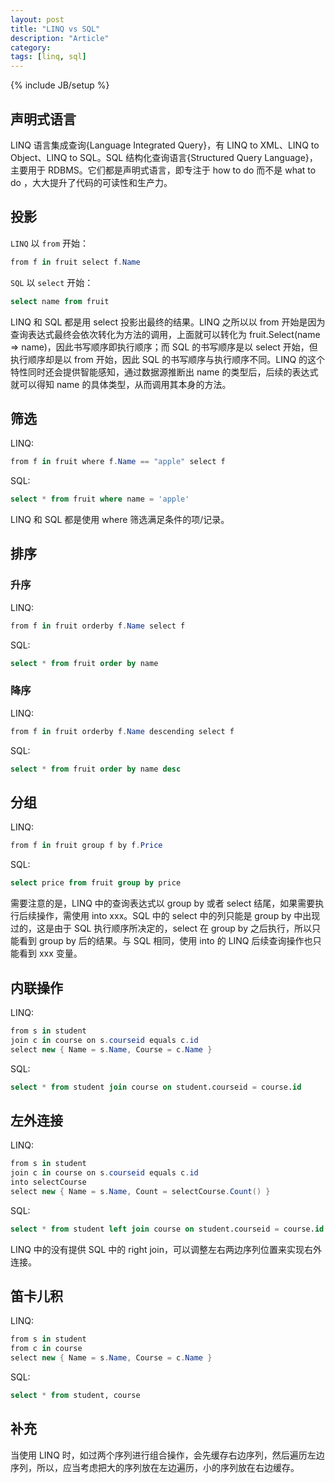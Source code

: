 ```yaml
---
layout: post
title: "LINQ vs SQL"
description: "Article"
category: 
tags: [linq, sql]
---
```

{% include JB/setup %}


## 声明式语言

LINQ 语言集成查询{Language Integrated Query}，有 LINQ to XML、LINQ to Object、LINQ to SQL。SQL 结构化查询语言{Structured Query Language}，主要用于 RDBMS。它们都是声明式语言，即专注于 how to do 而不是 what to do ，大大提升了代码的可读性和生产力。

## 投影

`LINQ` 以 `from` 开始：

``` c#
from f in fruit select f.Name
```

`SQL` 以 `select` 开始：

``` sql
select name from fruit
```

LINQ 和 SQL 都是用 select 投影出最终的结果。LINQ 之所以以 from 开始是因为查询表达式最终会依次转化为方法的调用，上面就可以转化为 fruit.Select(name => name)，因此书写顺序即执行顺序；而 SQL 的书写顺序是以 select 开始，但执行顺序却是以 from 开始，因此 SQL 的书写顺序与执行顺序不同。LINQ 的这个特性同时还会提供智能感知，通过数据源推断出 name 的类型后，后续的表达式就可以得知 name 的具体类型，从而调用其本身的方法。

## 筛选

LINQ:

``` C#
from f in fruit where f.Name == "apple" select f
```

SQL:

``` sql
select * from fruit where name = 'apple'
```

LINQ 和 SQL 都是使用 where 筛选满足条件的项/记录。

## 排序

### 升序

LINQ:

``` c#
from f in fruit orderby f.Name select f 
```

SQL:

``` sql
select * from fruit order by name
```

### 降序

LINQ:

``` c#
from f in fruit orderby f.Name descending select f 
```

SQL:

``` sql
select * from fruit order by name desc
```

## 分组

LINQ:

``` c#
from f in fruit group f by f.Price
```

SQL:

``` sql
select price from fruit group by price
```

需要注意的是，LINQ 中的查询表达式以 group by 或者 select 结尾，如果需要执行后续操作，需使用 into xxx。SQL 中的 select 中的列只能是 group by 中出现过的，这是由于 SQL 执行顺序所决定的，select 在 group by 之后执行，所以只能看到 group by 后的结果。与 SQL 相同，使用 into 的 LINQ 后续查询操作也只能看到 xxx 变量。


## 内联操作

LINQ:

``` c#
from s in student
join c in course on s.courseid equals c.id
select new { Name = s.Name, Course = c.Name }
```

SQL:

``` sql
select * from student join course on student.courseid = course.id
```

## 左外连接

LINQ:

``` c#
from s in student
join c in course on s.courseid equals c.id
into selectCourse
select new { Name = s.Name, Count = selectCourse.Count() }
```

SQL:

``` sql
select * from student left join course on student.courseid = course.id
```
LINQ 中的没有提供 SQL 中的 right join，可以调整左右两边序列位置来实现右外连接。


## 笛卡儿积

LINQ:

``` c#
from s in student
from c in course
select new { Name = s.Name, Course = c.Name }
```

SQL:

``` sql
select * from student, course
```


## 补充

当使用 LINQ 时，如过两个序列进行组合操作，会先缓存右边序列，然后遍历左边序列，所以，应当考虑把大的序列放在左边遍历，小的序列放在右边缓存。